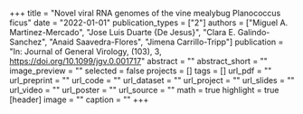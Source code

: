 +++
title = "Novel viral RNA genomes of the vine mealybug Planococcus ficus"
date = "2022-01-01"
publication_types = ["2"]
authors = ["Miguel A. Martinez-Mercado", "Jose Luis Duarte {De Jesus}", "Clara E. Galindo-Sanchez", "Anaid Saavedra-Flores", "Jimena Carrillo-Tripp"]
publication = "In: Journal of General Virology, (103), 3, https://doi.org/10.1099/jgv.0.001717"
abstract = ""
abstract_short = ""
image_preview = ""
selected = false
projects = []
tags = []
url_pdf = ""
url_preprint = ""
url_code = ""
url_dataset = ""
url_project = ""
url_slides = ""
url_video = ""
url_poster = ""
url_source = ""
math = true
highlight = true
[header]
image = ""
caption = ""
+++
